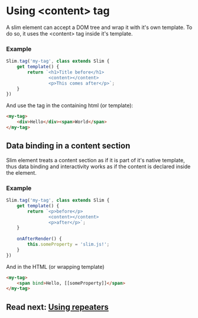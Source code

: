 # Using \<content> tag

A slim element can accept a DOM tree and wrap it with it's own template.
To do so, it uses the \<content> tag inside it's template.

### Example

```js
Slim.tag('my-tag', class extends Slim {
    get template() {
        return `<h1>Title before</h1>
                <content></content>
                <p>This comes after</p>`;
    }
})
```

And use the tag in the containing html (or template):

```html
<my-tag>
    <div>Hello</div><span>World</span>
</my-tag>
```

## Data binding in a content section
Slim element treats a content section as if it is part of it's native template,
thus data binding and interactivity works as if the content is declared inside the element.

### Example

```js
Slim.tag('my-tag', class extends Slim {
    get template() {
        return `<p>before</p>
                <content></content>
                <p>after</p>`;
    }
    
    onAfterRender() {
        this.someProperty = 'slim.js!';
    }
})
```

And in the HTML (or wrapping template)

```html
<my-tag>
    <span bind>Hello, [[someProperty]]</span>
</my-tag>
```

## Read next: [Using repeaters](./using_repeaters.md)